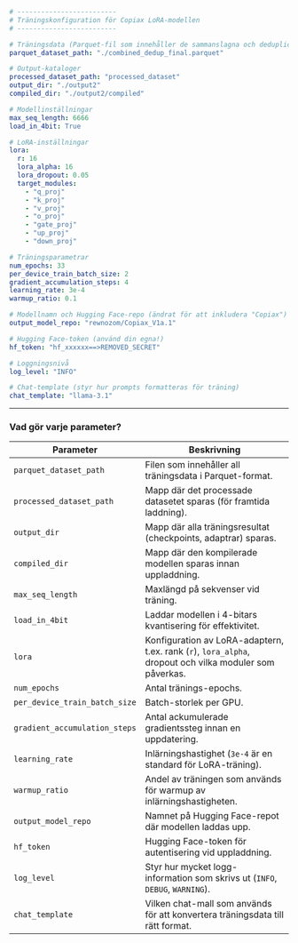 

```yaml
# -------------------------
# Träningskonfiguration för Copiax LoRA-modellen
# -------------------------

# Träningsdata (Parquet-fil som innehåller de sammanslagna och deduplicerade data)
parquet_dataset_path: "./combined_dedup_final.parquet"

# Output-kataloger
processed_dataset_path: "processed_dataset"
output_dir: "./output2"
compiled_dir: "./output2/compiled"

# Modellinställningar
max_seq_length: 6666
load_in_4bit: True

# LoRA-inställningar
lora:
  r: 16
  lora_alpha: 16
  lora_dropout: 0.05
  target_modules:
    - "q_proj"
    - "k_proj"
    - "v_proj"
    - "o_proj"
    - "gate_proj"
    - "up_proj"
    - "down_proj"

# Träningsparametrar
num_epochs: 33
per_device_train_batch_size: 2
gradient_accumulation_steps: 4
learning_rate: 3e-4
warmup_ratio: 0.1

# Modellnamn och Hugging Face-repo (ändrat för att inkludera "Copiax")
output_model_repo: "rewnozom/Copiax_V1a.1"

# Hugging Face-token (använd din egna!)
hf_token: "hf_xxxxxx==>REMOVED_SECRET"

# Loggningsnivå
log_level: "INFO"

# Chat-template (styr hur prompts formatteras för träning)
chat_template: "llama-3.1"
```

---

### Vad gör varje parameter?
| **Parameter** | **Beskrivning** |
|--------------|---------------|
| `parquet_dataset_path` | Filen som innehåller all träningsdata i Parquet-format. |
| `processed_dataset_path` | Mapp där det processade datasetet sparas (för framtida laddning). |
| `output_dir` | Mapp där alla träningsresultat (checkpoints, adaptrar) sparas. |
| `compiled_dir` | Mapp där den kompilerade modellen sparas innan uppladdning. |
| `max_seq_length` | Maxlängd på sekvenser vid träning. |
| `load_in_4bit` | Laddar modellen i 4-bitars kvantisering för effektivitet. |
| `lora` | Konfiguration av LoRA-adaptern, t.ex. rank (`r`), `lora_alpha`, dropout och vilka moduler som påverkas. |
| `num_epochs` | Antal tränings-epochs. |
| `per_device_train_batch_size` | Batch-storlek per GPU. |
| `gradient_accumulation_steps` | Antal ackumulerade gradientssteg innan en uppdatering. |
| `learning_rate` | Inlärningshastighet (`3e-4` är en standard för LoRA-träning). |
| `warmup_ratio` | Andel av träningen som används för warmup av inlärningshastigheten. |
| `output_model_repo` | Namnet på Hugging Face-repot där modellen laddas upp. |
| `hf_token` | Hugging Face-token för autentisering vid uppladdning. |
| `log_level` | Styr hur mycket logg-information som skrivs ut (`INFO`, `DEBUG`, `WARNING`). |
| `chat_template` | Vilken chat-mall som används för att konvertera träningsdata till rätt format. |



